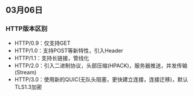 ## 03月06日
### HTTP版本区别
- HTTP/0.9：仅支持GET
- HTTP/1.0：支持POST等新特性，引入Header
- HTTP/1.1：支持长链接，管线化
- HTTP/2.0：引入二进制协议，头部压缩(HPACK)，服务器推送，并发传输(Stream)
- HTTP/3.0：使用新的QUIC(无队头阻塞，更快建立连接，连接迁移)，默认TLS1.3加密